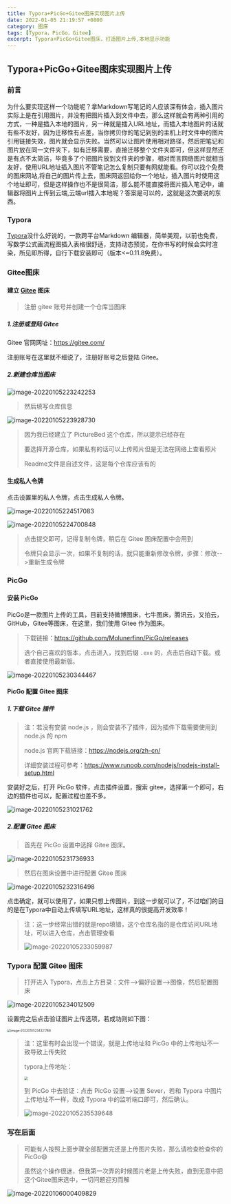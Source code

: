 ```yaml
---
title: Typora+PicGo+Gitee图床实现图片上传
date: 2022-01-05 21:19:57 +0800
category: 图床
tags: [Typora，PicGo，Gitee]
excerpt: Typora+PicGo+Gitee图床，打造图片上传,本地显示功能
---
```




## Typora+PicGo+Gitee图床实现图片上传

### 前言

为什么要实现这样一个功能呢？拿Markdown写笔记的人应该深有体会，插入图片实际上是在引用图片，并没有把图片插入到文件中去，那么这样就会有两种引用的方式，一种是插入本地的图片，另一种就是插入URL地址，而插入本地图片的话就有些不友好，因为迁移性有点差，当你拷贝你的笔记到别的主机上时文件中的图片引用链接失效，图片就会显示失败。当然可以让图片使用相对路径，然后把笔记和图片放在同一文件夹下，如有迁移需要，直接迁移整个文件夹即可，但这样显然还是有点不太简洁，毕竟多了个把图片放到文件夹的步骤，相对而言网络图片就相当友好，使用URL地址插入图片不管笔记怎么复制只要有网就能看。你可以找个免费的图床网站,将自己的图片传上去，图床网返回给你一个地址，插入图片时使用这个地址即可，但是这样操作也不是很简洁，那么能不能直接将图片插入笔记中，编辑器将图片上传到云端,云端url插入本地呢？答案是可以的，这就是这次要说的东西。

### Typora

[Typora](https://typora.com.cn/ "点击链接前往中文官网")没什么好说的，一款跨平台Markdown 编辑器，简单美观，以前也免费，写数学公式画流程图插入表格很舒适，支持动态预览，在你书写的时候会实时渲染，所见即所得，自行下载安装即可（版本<=0.11.8免费）。

### Gitee图床

#### 建立 [Gitee](https://so.csdn.net/so/search?q=Gitee) 图床

> 注册 gitee 账号并创建一个仓库当图床

##### 1.注册或登陆 Gitee

Gitee 官网网址：https://gitee.com/

注册账号在这里就不细说了，注册好账号之后登陆 Gitee。

##### 2.新建仓库当图床

![image-20220105223242253](https://gitee.com/chonguang/picture-bed/raw/master/imgs-typora/202201052232063.png)

> 然后填写仓库信息

![image-20220105223928730](https://gitee.com/chonguang/picture-bed/raw/master/imgs-typora/202201052239809.png)

> 因为我已经建立了 PictureBed 这个仓库，所以提示已经存在
>
> 要选择开源仓库，如果私有的话可以上传照片但是无法在网络上查看照片
>
> Readme文件是自述文件，这是每个仓库应该有的

#### 生成私人令牌

点击设置里的私人令牌，点击生成私人令牌。

![image-20220105224517083](https://gitee.com/chonguang/picture-bed/raw/master/imgs-typora/202201052245173.png)

![image-20220105224700848](https://gitee.com/chonguang/picture-bed/raw/master/imgs-typora/202201052247904.png)

>点击提交即可，记得复制令牌，稍后在 Gitee 图床配置中会用到
>
>令牌只会显示一次，如果不复制的话，就只能重新修改令牌，步骤：修改-->重新生成令牌

### PicGo

#### 安装 PicGo

PicGo是一款图片上传的工具，目前支持微博图床，七牛图床，腾讯云，又拍云，GitHub，Gitee等图床，在这里，我们使用 Gitee 作为图床。

> 下载链接：<https://github.com/Molunerfinn/PicGo/releases>
>
> 选个自己喜欢的版本，点击进入，找到后缀 `.exe` 的，点击后自动下载。或者直接使用最新版。

![image-20220105230344467](https://gitee.com/chonguang/picture-bed/raw/master/imgs-typora/202201052303535.png)

#### PicGo 配置 Gitee 图床

##### 1.下载 Gitee 插件

> 注：若没有安装 node.js ，则会安装不了插件，因为插件下载需要使用到 node.js 的 npm
>
> node.js 官网下载链接：<https://nodejs.org/zh-cn/>
>
> 详细安装过程可参考：<https://www.runoob.com/nodejs/nodejs-install-setup.html>

安装好之后，打开 PicGo 软件，点击插件设置，搜索 gitee，选择第一个即可，右边的插件也可以，配置过程也差不多。

![image-20220105231021762](https://gitee.com/chonguang/picture-bed/raw/master/imgs-typora/202201052310837.png)

##### 2.配置 Gitee 图床

> 首先在 PicGo 设置中选择 Gitee 图床。

![image-20220105231736933](https://gitee.com/chonguang/picture-bed/raw/master/imgs-typora/202201052317000.png)

>然后在图床设置中进行配置 Gitee 图床

![image-20220105232316498](https://gitee.com/chonguang/picture-bed/raw/master/imgs-typora/202201052323563.png)

点击确定，就可以使用了，如果只想上传图片，到这一步就可以了，不过咱们的目的是在Typora中自动上传填写URL地址，这样真的很提高开发效率！

> 注：这一步经常出错的就是repo填错，这个仓库名指的是仓库访问URL地址，可以进入仓库，点击管理查看
>
> ![image-20220105233059987](https://gitee.com/chonguang/picture-bed/raw/master/imgs-typora/202201052331072.png)

### Typora 配置 Gitee 图床

>打开进入 Typora，点击上方目录：文件-->偏好设置-->图像，然后配置图床

![image-20220105234012509](https://gitee.com/chonguang/picture-bed/raw/master/imgs-typora/202201052340607.png)

设置完之后点击验证图片上传选项，若成功则如下图：

<img src="https://gitee.com/chonguang/picture-bed/raw/master/imgs-typora/202201052343819.png" alt="image-20220105234321768" style="zoom: 50%;" />

> 注：这里有时会出现一个错误，就是上传地址和 PicGo 中的上传地址不一致导致上传失败
>
> typora上传地址：
>
> <img src="https://gitee.com/chonguang/picture-bed/raw/master/imgs-typora/202201052352866.png" style="zoom:50%;" />
>
> 到 PicGo 中去验证：点击 PicGo 设置-->设置 Sever，若和 Typora 中图片上传地址不一样，改成 Typora 中的监听端口即可，然后确认。
>
> ![image-20220105235539648](https://gitee.com/chonguang/picture-bed/raw/master/imgs-typora/202201052355708.png)

### 写在后面

> 可能有人按照上面步骤全部配置完还是上传图片失败，那么请检查检查你的PicGo:smile:
>
> 虽然这个操作很迷，但我第一次弄的时候图片老是上传失败，直到无意中把这个Gitee图床选中，一切问题迎刃而解

![image-20220106000409829](https://gitee.com/chonguang/picture-bed/raw/master/imgs-typora/202201060004891.png)

